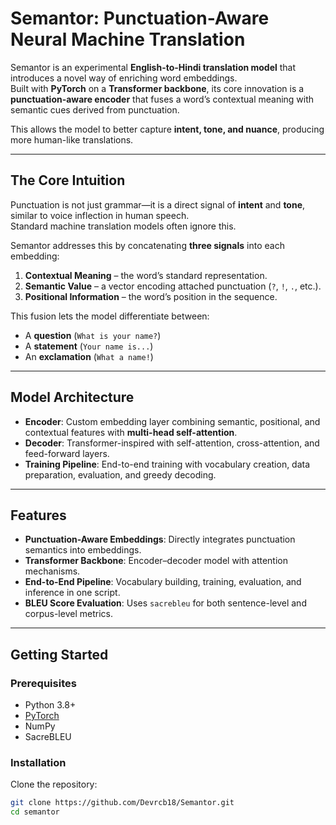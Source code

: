 # **Semantor: Punctuation-Aware Neural Machine Translation**

Semantor is an experimental **English-to-Hindi translation model** that introduces a novel way of enriching word embeddings.  
Built with **PyTorch** on a **Transformer backbone**, its core innovation is a **punctuation-aware encoder** that fuses a word’s contextual meaning with semantic cues derived from punctuation.  

This allows the model to better capture **intent, tone, and nuance**, producing more human-like translations.

---

## **The Core Intuition**
Punctuation is not just grammar—it is a direct signal of **intent** and **tone**, similar to voice inflection in human speech.  
Standard machine translation models often ignore this.  

Semantor addresses this by concatenating **three signals** into each embedding:
1. **Contextual Meaning** – the word’s standard representation.  
2. **Semantic Value** – a vector encoding attached punctuation (`?`, `!`, `.`, etc.).  
3. **Positional Information** – the word’s position in the sequence.  

This fusion lets the model differentiate between:
- A **question** (`What is your name?`)  
- A **statement** (`Your name is...`)  
- An **exclamation** (`What a name!`)  

---

## **Model Architecture**
- **Encoder**: Custom embedding layer combining semantic, positional, and contextual features with **multi-head self-attention**.  
- **Decoder**: Transformer-inspired with self-attention, cross-attention, and feed-forward layers.  
- **Training Pipeline**: End-to-end training with vocabulary creation, data preparation, evaluation, and greedy decoding.  

---

## **Features**
- **Punctuation-Aware Embeddings**: Directly integrates punctuation semantics into embeddings.  
- **Transformer Backbone**: Encoder–decoder model with attention mechanisms.  
- **End-to-End Pipeline**: Vocabulary building, training, evaluation, and inference in one script.  
- **BLEU Score Evaluation**: Uses `sacrebleu` for both sentence-level and corpus-level metrics.  

---

## **Getting Started**

### Prerequisites
- Python 3.8+  
- [PyTorch](https://pytorch.org/)  
- NumPy  
- SacreBLEU  

### Installation
Clone the repository:
```bash
git clone https://github.com/Devrcb18/Semantor.git
cd semantor
